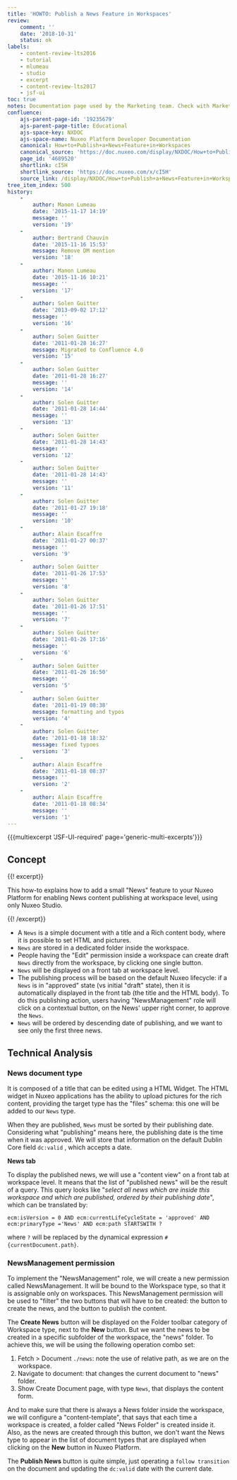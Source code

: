 ```yaml
---
title: 'HOWTO: Publish a News Feature in Workspaces'
review:
    comment: ''
    date: '2018-10-31'
    status: ok
labels:
    - content-review-lts2016
    - tutorial
    - mlumeau
    - studio
    - excerpt
    - content-review-lts2017
    - jsf-ui
toc: true
notes: Documentation page used by the Marketing team. Check with Marketing before deleting or moving.
confluence:
    ajs-parent-page-id: '19235679'
    ajs-parent-page-title: Educational
    ajs-space-key: NXDOC
    ajs-space-name: Nuxeo Platform Developer Documentation
    canonical: How+to+Publish+a+News+Feature+in+Workspaces
    canonical_source: 'https://doc.nuxeo.com/display/NXDOC/How+to+Publish+a+News+Feature+in+Workspaces'
    page_id: '4689520'
    shortlink: cI5H
    shortlink_source: 'https://doc.nuxeo.com/x/cI5H'
    source_link: /display/NXDOC/How+to+Publish+a+News+Feature+in+Workspaces
tree_item_index: 500
history:
    -
        author: Manon Lumeau
        date: '2015-11-17 14:19'
        message: ''
        version: '19'
    -
        author: Bertrand Chauvin
        date: '2015-11-16 15:53'
        message: Remove DM mention
        version: '18'
    -
        author: Manon Lumeau
        date: '2015-11-16 10:21'
        message: ''
        version: '17'
    -
        author: Solen Guitter
        date: '2013-09-02 17:12'
        message: ''
        version: '16'
    -
        author: Solen Guitter
        date: '2011-01-28 16:27'
        message: Migrated to Confluence 4.0
        version: '15'
    -
        author: Solen Guitter
        date: '2011-01-28 16:27'
        message: ''
        version: '14'
    -
        author: Solen Guitter
        date: '2011-01-28 14:44'
        message: ''
        version: '13'
    -
        author: Solen Guitter
        date: '2011-01-28 14:43'
        message: ''
        version: '12'
    -
        author: Solen Guitter
        date: '2011-01-28 14:43'
        message: ''
        version: '11'
    -
        author: Solen Guitter
        date: '2011-01-27 19:18'
        message: ''
        version: '10'
    -
        author: Alain Escaffre
        date: '2011-01-27 00:37'
        message: ''
        version: '9'
    -
        author: Solen Guitter
        date: '2011-01-26 17:53'
        message: ''
        version: '8'
    -
        author: Solen Guitter
        date: '2011-01-26 17:51'
        message: ''
        version: '7'
    -
        author: Solen Guitter
        date: '2011-01-26 17:16'
        message: ''
        version: '6'
    -
        author: Solen Guitter
        date: '2011-01-26 16:50'
        message: ''
        version: '5'
    -
        author: Solen Guitter
        date: '2011-01-19 08:38'
        message: formatting and typos
        version: '4'
    -
        author: Solen Guitter
        date: '2011-01-18 18:32'
        message: fixed typoes
        version: '3'
    -
        author: Alain Escaffre
        date: '2011-01-18 08:37'
        message: ''
        version: '2'
    -
        author: Alain Escaffre
        date: '2011-01-18 08:34'
        message: ''
        version: '1'
---
```


{{{multiexcerpt 'JSF-UI-required' page='generic-multi-excerpts'}}}

## Concept

{{! excerpt}}

This how-to explains how to add a small "News" feature to your Nuxeo Platform for enabling News content publishing at workspace level, using only Nuxeo Studio.

{{! /excerpt}}

*   A `News` is a simple document with a title and a Rich content body, where it is possible to set HTML and pictures.
*   `News` are stored in a dedicated folder inside the workspace.
*   People having the "Edit" permission inside a workspace can create draft `News` directly from the workspace, by clicking one single button.
*   `News` will be displayed on a front tab at workspace level.
*   The publishing process will be based on the default Nuxeo lifecycle: if a `News` is in "approved" state (vs initial "draft" state), then it is automatically displayed in the front tab (the title and the HTML body). To do this publishing action, users having "NewsManagement" role will click on a contextual button, on the News' upper right corner, to approve the `News`.
*   `News` will be ordered by descending date of publishing, and we want to see only the first three news.

## Technical Analysis

### News document type

It is composed of a title that can be edited using a HTML Widget. The HTML widget in Nuxeo applications has the ability to upload pictures for the rich content, providing the target type has the "files" schema: this one will be added to our `News` type.

When they are published, `News` must be sorted by their publishing date. Considering what "publishing" means here, the publishing date is the time when it was approved. We will store that information on the default Dublin Core field `dc:valid` , which accepts a date.

**News tab**

To display the published news, we will use a "content view" on a front tab at workspace level. It means that the list of "published news" will be the result of a query. This query looks like "_select all news which are inside this workspace and which are published, ordered by their publishing date_", which can be translated by:

```
ecm:isVersion = 0 AND ecm:currentLifeCycleState = 'approved' AND ecm:primaryType ='News' AND ecm:path STARTSWITH ?
```

where `?` will be replaced by the dynamical expression `#{currentDocument.path}`.

### NewsManagement permission

To implement the "NewsManagement" role, we will create a new permission called NewsManagement. It will be bound to the Workspace type, so that it is assignable only on workspaces. This NewsManagement permission will be used to "filter" the two buttons that will have to be created: the button to create the news, and the button to publish the content.

The **Create News** button will be displayed on the Folder toolbar category of Workspace type, next to the **New** button. But we want the news to be created in a specific subfolder of the workspace, the "news" folder. To achieve this, we will be using the following operation combo set:

1.  Fetch > Document `./news`: note the use of relative path, as we are on the workspace.
2.  Navigate to document: that changes the current document to "news" folder.
3.  Show Create Document page, with type `News`, that displays the content form.

And to make sure that there is always a News folder inside the workspace, we will configure a "content-template", that says that each time a workspace is created, a folder called "News Folder" is created inside it.
Also, as the news are created through this button, we don't want the News type to appear in the list of document types that are displayed when clicking on the **New** button in Nuxeo Platform.

The **Publish News** button is quite simple, just operating a `follow transition` on the document and updating the `dc:valid` date with the current date.
